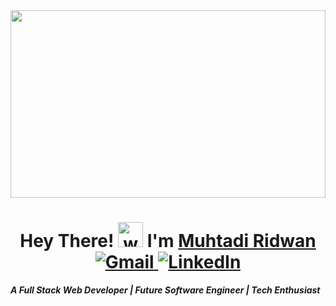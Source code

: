 <img src="https://so-development.org/wp-content/uploads/2021/11/full-stack-development.gif" width="100%" height="300">
<h1 align=center>Hey There! <img src="https://user-images.githubusercontent.com/18350557/176309783-0785949b-9127-417c-8b55-ab5a4333674e.gif" alt="waving_hand" height="40px"> I'm <a href=""> Muhtadi Ridwan</a> 
  <a href="mailto:muhtadiridwan5@gmail.com"> 
        <img src="https://img.shields.io/badge/-Gmail-c14438?style=flat&logo=Gmail&logoColor=white" alt="Gmail">
    </a>  
  <a href="https://www.linkedin.com/in/muhtadi-ridwan-6b53341b8/"> 
        <img src="https://img.shields.io/badge/-LinkedIn-blue?style=flat&logo=Linkedin&logoColor=white" alt="LinkedIn">
  </a></img></h1>  
</a>
 
 <em><strong>A Full Stack Web Developer | Future Software Engineer | Tech Enthusiast</em>

